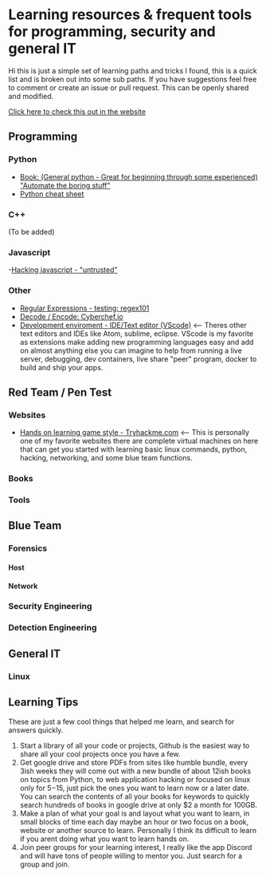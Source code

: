 # Learning resources & frequent tools for programming, security and general IT

Hi this is just a simple set of learning paths and tricks I found, this is a quick list and is broken out into some sub paths. If you have suggestions feel free to comment or create an issue or pull request. This can be openly shared and modified.

[Click here to check this out in the website](https://apt-0.github.io/Resources-for-learning/)

## Programming

  ### Python
  - [Book: (General python - Great for beginning through some experienced) "Automate the boring stuff"](https://automatetheboringstuff.com/)
  - [Python cheat sheet](https://github.com/APT-0/python-cheatsheet)

  ### C++
  (To be added)
  
  ### Javascript
  -[Hacking javascript - "untrusted"](https://alexnisnevich.github.io/untrusted/)
  
  ### Other
  - [Regular Expressions - testing: regex101](https://regex101.com/)
  - [Decode / Encode: Cyberchef.io](https://gchq.github.io/CyberChef/) 
  - [Development enviroment - IDE/Text editor (VScode)](https://code.visualstudio.com/) <-- Theres other text editors and IDEs like Atom, sublime, eclipse. VScode is my favorite as extensions make adding new programming languages easy and add on almost anything else you can imagine to help from running a live server, debugging, dev containers, live share "peer" program, docker to build and ship your apps.

## Red Team / Pen Test
### Websites
- [Hands on learning game style - Tryhackme.com](https://tryhackme.com/) <-- This is personally one of my favorite websites there are complete virtual machines on here that can get you started with learning basic linux commands, python, hacking, networking, and some blue team functions.
### Books
### Tools



## Blue Team

  ### Forensics
  #### Host 
  #### Network
  ### Security Engineering
  ### Detection Engineering

## General IT
  ### Linux

## Learning Tips 
These are just a few cool things that helped me learn, and search for answers quickly.
1. Start a library of all your code or projects, Github is the easiest way to share all your cool projects once you have a few.
2. Get google drive and store PDFs from sites like humble bundle, every 3ish weeks they will come out with a new bundle of about 12ish books on topics from Python, to web application hacking or focused on linux only for $5-$15, just pick the ones you want to learn now or a later date. You can search the contents of all your books for keywords to quickly search hundreds of books in google drive at only $2 a month for 100GB.
3. Make a plan of what your goal is and layout what you want to learn, in small blocks of time each day maybe an hour or two focus on a book, website or another source to learn. Personally I think its difficult to learn if you arent doing what you want to learn hands on.
4. Join peer groups for your learning interest, I really like the app Discord and will have tons of people willing to mentor you. Just search for a group and join.



